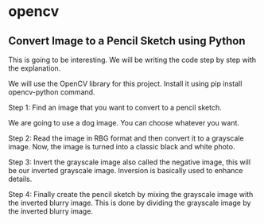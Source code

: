 # opencv

## Convert Image to a Pencil Sketch using Python

This is going to be interesting. We will be writing the code step by step with the explanation.

We will use the OpenCV library for this project. Install it using pip install opencv-python command.

Step 1: Find an image that you want to convert to a pencil sketch.

We are going to use a dog image. You can choose whatever you want.

Step 2: Read the image in RBG format and then convert it to a grayscale image. Now, the image is turned into a classic black and white photo.

Step 3: Invert the grayscale image also called the negative image, this will be our inverted grayscale image. Inversion is basically used to enhance details.

Step 4: Finally create the pencil sketch by mixing the grayscale image with the inverted blurry image. This is done by dividing the grayscale image by the inverted blurry image.

